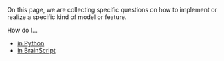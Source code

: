 On this page, we are collecting specific questions on how to implement or realize a specific kind of model or feature.

How do I...

* [in Python](How-do-I-in-Python)
* [in BrainScript](How-do-I-in-BrainScript)

